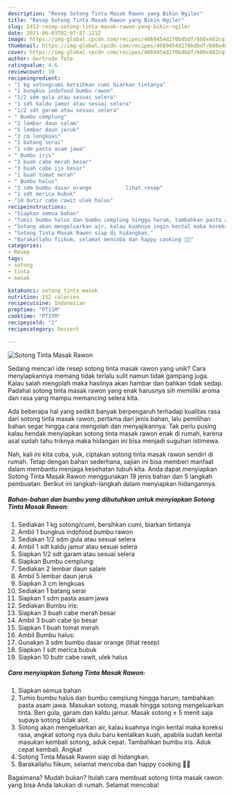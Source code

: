 ```yaml
---
description: "Resep Sotong Tinta Masak Rawon yang Bikin Ngiler"
title: "Resep Sotong Tinta Masak Rawon yang Bikin Ngiler"
slug: 2453-resep-sotong-tinta-masak-rawon-yang-bikin-ngiler
date: 2021-06-03T02:07:57.121Z
image: https://img-global.cpcdn.com/recipes/4669454d270bdbdf/680x482cq70/sotong-tinta-masak-rawon-foto-resep-utama.jpg
thumbnail: https://img-global.cpcdn.com/recipes/4669454d270bdbdf/680x482cq70/sotong-tinta-masak-rawon-foto-resep-utama.jpg
cover: https://img-global.cpcdn.com/recipes/4669454d270bdbdf/680x482cq70/sotong-tinta-masak-rawon-foto-resep-utama.jpg
author: Gertrude Tate
ratingvalue: 4.6
reviewcount: 10
recipeingredient:
- "1 kg sotongcumi bersihkan cumi biarkan tintanya"
- "1 bungkus indofood bumbu rawon"
- "1/2 sdm gula atau sesuai selera"
- "1 sdt kaldu jamur atau sesuai selera"
- "1/2 sdt garam atau sesuai selera"
- " Bumbu cemplung"
- "2 lembar daun salam"
- "5 lembar daun jeruk"
- "3 cm lengkuas"
- "1 batang serai"
- "1 sdm pasta asam jawa"
- " Bumbu iris"
- "3 buah cabe merah besar"
- "3 buah cabe ijo besar"
- "1 buah tomat merah"
- " Bumbu halus"
- "3 sdm bumbu dasar orange           lihat resep"
- "1 sdt merica bubuk"
- "10 butir cabe rawit ulek halus"
recipeinstructions:
- "Siapkan semua bahan"
- "Tumis bumbu halus dan bumbu cemplung hingga harum, tambahkan pasta asam jawa. Masukan sotong, masak hingga sotong mengeluarkan tinta. Beri gula, garam dan kaldu jamur. Masak sotong ± 5 menit saja supaya sotong tidak alot."
- "Sotong akan mengeluarkan air, kalau kuahnya ingin kental maka koreksi rasa, angkat sotong nya dulu baru kentalkan kuah, apabila sudah kental masukan kembali sotong, aduk cepat. Tambahkan bumbu iris. Aduk cepat kembali. Angkat"
- "Sotong Tinta Masak Rawon siap di hidangkan."
- "Barakallahu fiikum, selamat mencoba dan happy cooking 🤗😘"
categories:
- Resep
tags:
- sotong
- tinta
- masak

katakunci: sotong tinta masak 
nutrition: 152 calories
recipecuisine: Indonesian
preptime: "PT11M"
cooktime: "PT37M"
recipeyield: "1"
recipecategory: Dessert

---
```



![Sotong Tinta Masak Rawon](https://img-global.cpcdn.com/recipes/4669454d270bdbdf/680x482cq70/sotong-tinta-masak-rawon-foto-resep-utama.jpg)

Sedang mencari ide resep sotong tinta masak rawon yang unik? Cara menyiapkannya memang tidak terlalu sulit namun tidak gampang juga. Kalau salah mengolah maka hasilnya akan hambar dan bahkan tidak sedap. Padahal sotong tinta masak rawon yang enak harusnya sih memiliki aroma dan rasa yang mampu memancing selera kita.



Ada beberapa hal yang sedikit banyak berpengaruh terhadap kualitas rasa dari sotong tinta masak rawon, pertama dari jenis bahan, lalu pemilihan bahan segar hingga cara mengolah dan menyajikannya. Tak perlu pusing kalau hendak menyiapkan sotong tinta masak rawon enak di rumah, karena asal sudah tahu triknya maka hidangan ini bisa menjadi suguhan istimewa.


Nah, kali ini kita coba, yuk, ciptakan sotong tinta masak rawon sendiri di rumah. Tetap dengan bahan sederhana, sajian ini bisa memberi manfaat dalam membantu menjaga kesehatan tubuh kita. Anda dapat menyiapkan Sotong Tinta Masak Rawon menggunakan 19 jenis bahan dan 5 langkah pembuatan. Berikut ini langkah-langkah dalam menyiapkan hidangannya.

<!--inarticleads1-->

##### Bahan-bahan dan bumbu yang dibutuhkan untuk menyiapkan Sotong Tinta Masak Rawon:

1. Sediakan 1 kg sotong/cumi, bersihkan cumi, biarkan tintanya
1. Ambil 1 bungkus indofood bumbu rawon
1. Sediakan 1/2 sdm gula atau sesuai selera
1. Ambil 1 sdt kaldu jamur atau sesuai selera
1. Siapkan 1/2 sdt garam atau sesuai selera
1. Siapkan  Bumbu cemplung:
1. Sediakan 2 lembar daun salam
1. Ambil 5 lembar daun jeruk
1. Siapkan 3 cm lengkuas
1. Sediakan 1 batang serai
1. Siapkan 1 sdm pasta asam jawa
1. Sediakan  Bumbu iris:
1. Siapkan 3 buah cabe merah besar
1. Ambil 3 buah cabe ijo besar
1. Siapkan 1 buah tomat merah
1. Ambil  Bumbu halus:
1. Gunakan 3 sdm bumbu dasar orange           (lihat resep)
1. Siapkan 1 sdt merica bubuk
1. Siapkan 10 butir cabe rawit, ulek halus




<!--inarticleads2-->

##### Cara menyiapkan Sotong Tinta Masak Rawon:

1. Siapkan semua bahan
1. Tumis bumbu halus dan bumbu cemplung hingga harum, tambahkan pasta asam jawa. Masukan sotong, masak hingga sotong mengeluarkan tinta. Beri gula, garam dan kaldu jamur. Masak sotong ± 5 menit saja supaya sotong tidak alot.
1. Sotong akan mengeluarkan air, kalau kuahnya ingin kental maka koreksi rasa, angkat sotong nya dulu baru kentalkan kuah, apabila sudah kental masukan kembali sotong, aduk cepat. Tambahkan bumbu iris. Aduk cepat kembali. Angkat
1. Sotong Tinta Masak Rawon siap di hidangkan.
1. Barakallahu fiikum, selamat mencoba dan happy cooking 🤗😘




Bagaimana? Mudah bukan? Itulah cara membuat sotong tinta masak rawon yang bisa Anda lakukan di rumah. Selamat mencoba!
